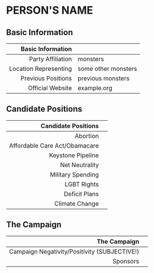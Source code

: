 # PERSON'S NAME

## Basic Information
|     Basic Information |   |
|----------------------:|---|
|     Party Affiliation | monsters |
| Location Representing | some other monsters |
|    Previous Positions | previous monsters |
|      Official Website | example.org |

## Candidate Positions
|           Candidate Positions |   |
|------------------------------:|---|
|                      Abortion |   |
| Affordable Care Act/Obamacare |   |
|             Keystone Pipeline |   |
|                Net Neutrality |   |
|             Military Spending |   |
|                   LGBT Rights |   |
|                 Deficit Plans |   |
|                Climate Change |   |

## The Campaign
|                                 The Campaign |   |
|---------------------------------------------:|---|
| Campaign Negativity/Positivity (SUBJECTIVE!) |   |
|                                     Sponsors |   |

